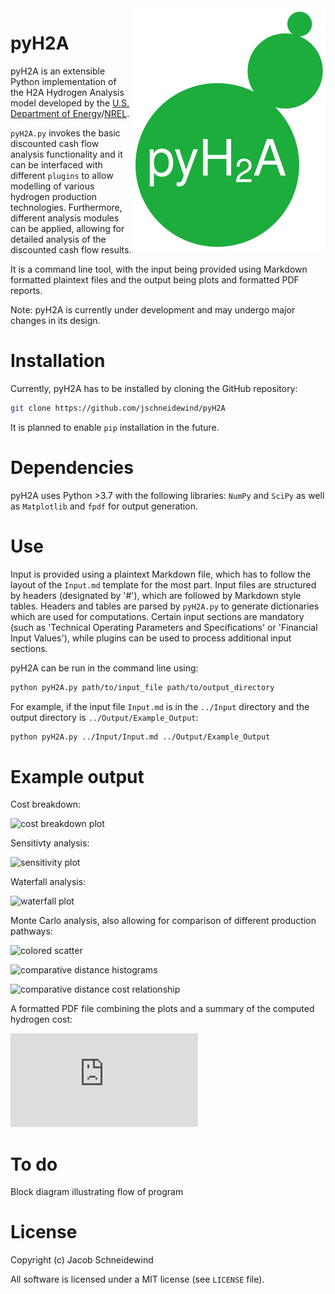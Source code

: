 <img align="right" src="./Other/pyH2A.svg"/>

# pyH2A

pyH2A is an extensible Python implementation of the H2A Hydrogen Analysis model developed by the [U.S. Department of Energy](https://www.hydrogen.energy.gov/h2a_analysis.html)/[NREL](https://www.nrel.gov/hydrogen/h2a-production-models.html).

`pyH2A.py` invokes the basic discounted cash flow analysis functionality and it can be interfaced with different `plugins` to allow modelling of various hydrogen production technologies. Furthermore, different analysis modules can be applied, allowing for detailed analysis of the discounted cash flow results.

It is a command line tool, with the input being provided using Markdown formatted plaintext files and the output being plots and formatted PDF reports.

Note: pyH2A is currently under development and may undergo major changes in its design.

# Installation

Currently, pyH2A has to be installed by cloning the GitHub repository:

```bash
git clone https://github.com/jschneidewind/pyH2A
```

It is planned to enable `pip` installation in the future.

# Dependencies

pyH2A uses Python >3.7 with the following libraries: `NumPy` and `SciPy` as well as `Matplotlib` and `fpdf` for output generation.

# Use

Input is provided using a plaintext Markdown file, which has to follow the layout of the `Input.md` template for the most part. Input files are structured by headers (designated by '#'), which are followed by Markdown style tables. Headers and tables are parsed by `pyH2A.py` to generate dictionaries which are used for computations. Certain input sections are mandatory (such as 'Technical Operating Parameters and Specifications' or 'Financial Input Values'), while plugins can be used to process additional input sections.

pyH2A can be run in the command line using:

```bash
python pyH2A.py path/to/input_file path/to/output_directory
```

For example, if the input file `Input.md` is in the `../Input` directory and the output directory is `../Output/Example_Output`:

```bash
python pyH2A.py ../Input/Input.md ../Output/Example_Output
```

# Example output

Cost breakdown:

![cost breakdown plot](https://github.com/jschneidewind/pyH2A/blob/master/Output/210627_Future_PEC_Type_1_Limit/Cost_Breankdown_Plot.png "Cost breakdown plot")

Sensitivty analysis:

![sensitivity plot](https://github.com/jschneidewind/pyH2A/blob/master/Output/210627_Future_PEC_Type_1_Limit/Sensitivity_Box_Plot.png "Sensitivity plot")

Waterfall analysis:

![waterfall plot](https://github.com/jschneidewind/pyH2A/blob/master/Output/210627_Future_PEC_Type_1/Waterfall_Chart.png "Waterfall plot")

Monte Carlo analysis, also allowing for comparison of different production pathways:

![colored scatter](https://github.com/jschneidewind/pyH2A/blob/master/Output/210627_PV_E/Monte_Carlo_Colored_Scatter.png "Colored Scatter")

![comparative distance histograms](https://github.com/jschneidewind/pyH2A/blob/master/Output/210627_PV_E/Monte_Carlo_Comparative_Distance_Histogram.png "Comparative Distance Histogram")

![comparative distance cost relationship](https://github.com/jschneidewind/pyH2A/blob/master/Output/210627_PV_E/Monte_Carlo_Comparative_Distance_Cost_Relationship.png "Comparative Distance Cost Relationship")

A formatted PDF file combining the plots and a summary of the computed hydrogen cost:

![PDF report](https://github.com/jschneidewind/pyH2A/blob/master/Output/Future_PEC_Type_2/Future_PEC_Type_2.pdf "PDF report")

# To do

Block diagram illustrating flow of program

# License

Copyright (c) Jacob Schneidewind

All software is licensed under a MIT license (see `LICENSE` file).